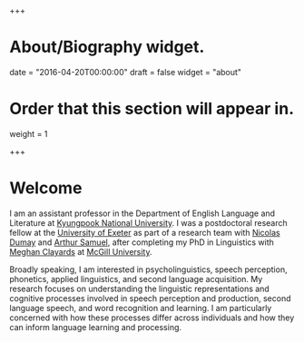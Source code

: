 +++

# About/Biography widget.

date = "2016-04-20T00:00:00" 
draft = false 
widget = "about"

# Order that this section will appear in.

weight = 1

+++

# Welcome

I am an assistant professor in the Department of English Language and Literature at [Kyungpook National University](https://www.knu.ac.kr/wbbs/wbbs/main/main.action). I was a postdoctoral research fellow at the [University of Exeter](http://psychology.exeter.ac.uk) as part of a research team with [Nicolas Dumay](http://psychology.exeter.ac.uk/staff/index.php?web_id=Nicolas_Dumay) and [Arthur Samuel](https://www.stonybrook.edu/commcms/psychology/faculty/faculty_profiles/asamuel), after completing my PhD in Linguistics with [Meghan Clayards](http://speechlearning.lab.mcgill.ca) at [McGill University](https://www.mcgill.ca/linguistics/).

Broadly speaking, I am interested in psycholinguistics, speech perception, phonetics, applied linguistics, and second language acquisition. My research focuses on understanding the linguistic representations and cognitive processes involved in speech perception and production, second language speech, and word recognition and learning. I am particularly concerned with how these processes differ across individuals and how they can inform language learning and processing.
